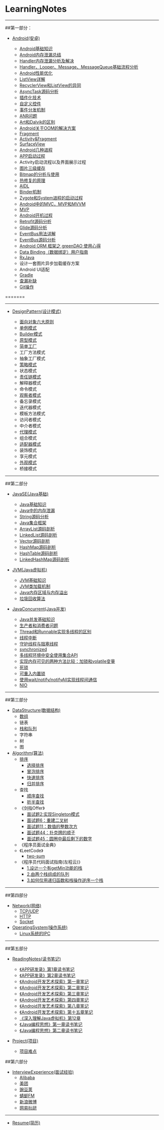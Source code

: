 # LearningNotes
  ---

##第一部分：

* [Android(安卓)](https://github.com/zhuweiqiang404/LearningNotes-master/tree/master/Part1/Android)

    * [Android基础知识](https://github.com/zhuweiqiang404/LearningNotes-master/blob/master/Part1/Android/Android基础知识.md)
 	* [Android内存泄漏总结](https://github.com/zhuweiqiang404/LearningNotes-master/blob/master/Part1/Android/Android内存泄漏总结.md)
 	* [Handler内存泄漏分析及解决](https://github.com/zhuweiqiang404/LearningNotes-master/blob/master/Part1/Android/Handler内存泄漏分析及解决.md)
 	* [Handler、Looper、Message、MessageQueue基础流程分析](https://github.com/zhuweiqiang404/LearningNotes-master/blob/master/Part1/Android/线程通信基础流程分析.md)
    * [Android性能优化](https://github.com/zhuweiqiang404/LearningNotes-master/blob/master/Part1/Android/Android性能优化.md)
  	* [ListView详解](https://github.com/zhuweiqiang404/LearningNotes-master/blob/master/Part1/Android/Listview详解.md)
  	* [RecyclerView和ListView的异同](https://github.com/zhuweiqiang404/LearningNotes-master/blob/master/Part1/Android/Recyclerview和Listview的异同.md)
 	* [AsyncTask源码分析](https://github.com/zhuweiqiang404/LearningNotes-master/blob/master/Part1/Android/Asynctask源码分析.md)
 	* [插件化技术](https://github.com/zhuweiqiang404/LearningNotes-master/blob/master/Part1/Android/插件化技术学习.md)
 	* [自定义控件](https://github.com/zhuweiqiang404/LearningNotes-master/blob/master/Part1/Android/自定义控件.md)
 	* [事件分发机制](http://www.jianshu.com/p/e99b5e8bd67b)
 	* [ANR问题](https://github.com/zhuweiqiang404/LearningNotes-master/blob/master/Part1/Android/ANR问题.md)
 	* [Art和Dalvik的区别](https://github.com/zhuweiqiang404/LearningNotes-master/blob/master/Part1/Android/Art和Dalvik区别.md)
 	* [Android关于OOM的解决方案](https://github.com/zhuweiqiang404/LearningNotes-master/blob/master/Part1/Android/Android关于oom的解决方案.md)
 	* [Fragment](https://github.com/zhuweiqiang404/LearningNotes-master/blob/master/Part1/Android/Fragment.md)
	* [Activity&Fragment](https://github.com/xxv/android-lifecycle)
 	* [SurfaceView](https://github.com/zhuweiqiang404/LearningNotes-master/blob/master/Part1/Android/SurfaceView.md)
 	* [Android几种进程](https://github.com/zhuweiqiang404/LearningNotes-master/blob/master/Part1/Android/Android几种进程.md)
 	* [APP启动过程](https://github.com/zhuweiqiang404/LearningNotes-master/blob/master/Part1/Android/APP启动过程.md)
 	* Activity启动流程以及界面展示过程
 	* [图片三级缓存](https://github.com/zhuweiqiang404/LearningNotes-master/blob/master/Part1/Android/Android图片中的三级缓存.md)
    * [Bitmap的分析与使用](https://github.com/zhuweiqiang404/LearningNotes-master/blob/master/Part1/Android/Bitmap的分析与使用.md)
 	* [热修复的原理](https://github.com/zhuweiqiang404/LearningNotes-master/blob/master/Part1/Android/热修复技术.md)
 	* [AIDL](https://github.com/GeniusVJR/zhuweiqiang404/LearningNotes-master/Part1/Android/AIDL.md)
 	* [Binder机制](https://github.com/zhuweiqiang404/LearningNotes-master/blob/master/Part1/Android/Binder机制.md)
 	* [Zygote和System进程的启动过程](https://github.com/zhuweiqiang404/LearningNotes-master/blob/master/Part1/Android/Zygote和System进程的启动过程.md)
 	* [Android中的MVC，MVP和MVVM](https://github.com/zhuweiqiang404/LearningNotes-master/blob/master/Part1/Android/MVC%2CMVP%2CMVVM的区别.md)
 	* [MVP](https://github.com/zhuweiqiang404/LearningNotes-master/blob/master/Part1/Android/MVP.md)
 	* [Android开机过程](https://github.com/zhuweiqiang404/LearningNotes-master/blob/master/Part1/Android/Android开机过程.md)
 	* [Retrofit源码分析](http://www.jianshu.com/p/c1a3a881a144)
 	* [Glide源码分析](http://frodoking.github.io/2015/10/10/android-glide/)
 	* [EventBus用法详解](https://github.com/zhuweiqiang404/LearningNotes-master/blob/master/Part1/Android/EventBus用法详解.md)
 	* [EventBus源码分析](http://p.codekk.com/blogs/detail/54cfab086c4761e5001b2538)
 	* [Android ORM 框架之 greenDAO 使用心得](http://www.open-open.com/lib/view/open1438065400878.html)
 	* [Data Binding（数据绑定）用户指南](http://www.jcodecraeer.com/a/anzhuokaifa/developer/2015/0606/3005.html)
 	* [RxJava](http://gank.io/post/560e15be2dca930e00da1083)
 	* 设计一套图片异步加载缓存方案
 	* Android UI适配
 	* [Gradle](http://wuxiaolong.me/categories/Gradle/)
 	* [查漏补缺](https://github.com/zhuweiqiang404/LearningNotes-master/blob/master/Part1/Android/查漏补缺.md)
 	* [Git操作](https://github.com/zhuweiqiang404/LearningNotes-master/blob/master/Part1/Android/Git操作.md)
 	
 	
=======

---
 
* [DesignPattern(设计模式)](https://github.com/zhuweiqiang404/LearningNotes-master/tree/master/Part1/DesignPattern)
 
 
 	* [面向对象六大原则](https://github.com/zhuweiqiang404/LearningNotes-master/blob/master/Part1/DesignPattern/常见的面向对象设计原则.md)
 	* [单例模式](https://github.com/zhuweiqiang404/LearningNotes-master/blob/master/Part1/DesignPattern/单例模式.md)
 	* [Builder模式](https://github.com/zhuweiqiang404/LearningNotes-master/blob/master/Part1/DesignPattern/Builder模式.md)
 	* [原型模式](https://github.com/zhuweiqiang404/LearningNotes-master/blob/master/Part1/DesignPattern/原型模式.md)
 	* [简单工厂](https://github.com/zhuweiqiang404/LearningNotes-master/blob/master/Part1/DesignPattern/简单工厂.md)
 	* 工厂方法模式
 	* 抽象工厂模式
 	* [策略模式](https://github.com/zhuweiqiang404/LearningNotes-master/blob/master/Part1/DesignPattern/策略模式.md)
 	* 状态模式
 	* [责任链模式](https://github.com/zhuweiqiang404/LearningNotes-master/blob/master/Part1/DesignPattern/责任链模式.md)
 	* 解释器模式
 	* 命令模式
	* [观察者模式](https://github.com/zhuweiqiang404/LearningNotes-master/blob/master/Part1/DesignPattern/观察者模式.md)
 	* 备忘录模式
 	* 迭代器模式
 	* 模板方法模式
 	* 访问者模式
 	* 中介者模式
 	* [代理模式](https://github.com/zhuweiqiang404/LearningNotes-master/blob/master/Part1/DesignPattern/代理模式.md)
 	* 组合模式
 	* [适配器模式](https://github.com/zhuweiqiang404/LearningNotes-master/blob/master/Part1/DesignPattern/适配器模式.md)
 	* 装饰模式
 	* 享元模式
 	* [外观模式](https://github.com/zhuweiqiang404/LearningNotes-master/blob/master/Part1/DesignPattern/外观模式.md)
 	* 桥接模式

 	

 
 ---
 
##第二部分
 
* [JavaSE(Java基础)](https://github.com/zhuweiqiang404/LearningNotes-master/tree/master/Part2/JavaSE)
	* [Java基础知识](https://github.com/zhuweiqiang404/LearningNotes-master/blob/master/Part2/JavaSE/Java基础知识.md)
	* [Java中的内存泄漏](https://github.com/zhuweiqiang404/LearningNotes-master/blob/master/Part2/JavaSE/Java中的内存泄漏.md)
	* [String源码分析](https://github.com/zhuweiqiang404/LearningNotes-master/blob/master/Part2/JavaSE/String源码分析.md)
	* [Java集合框架](https://github.com/zhuweiqiang404/LearningNotes-master/blob/master/Part2/JavaSE/Java集合框架.md)
	* [ArrayList源码剖析](https://github.com/zhuweiqiang404/LearningNotes-master/blob/master/Part2/JavaSE/ArrayList源码剖析.md)
	* [LinkedList源码剖析](https://github.com/zhuweiqiang404/LearningNotes-master/blob/master/Part2/JavaSE/LinkedList源码剖析.md)
	* [Vector源码剖析](https://github.com/zhuweiqiang404/LearningNotes-master/blob/master/Part2/JavaSE/Vector源码剖析.md)
	* [HashMap源码剖析](https://github.com/zhuweiqiang404/LearningNotes-master/blob/master/Part2/JavaSE/HashMap源码剖析.md)
	* [HashTable源码剖析](https://github.com/zhuweiqiang404/LearningNotes-master/blob/master/Part2/JavaSE/HashTable源码剖析.md)
	* [LinkedHashMap源码剖析](https://github.com/zhuweiqiang404/LearningNotes-master/blob/master/Part2/JavaSE/LinkedHashMap源码剖析.md)
	
	
* [JVM(Java虚拟机)](https://github.com/zhuweiqiang404/LearningNotes-master/tree/master/Part2/JVM)
	* [JVM基础知识](https://github.com/zhuweiqiang404/LearningNotes-master/blob/master/Part2/JVM/JVM.md)
	* [JVM类加载机制](https://github.com/zhuweiqiang404/LearningNotes-master/blob/master/Part2/JVM/JVM类加载机制.md)
	* [Java内存区域与内存溢出](https://github.com/zhuweiqiang404/LearningNotes-master/blob/master/Part2/JVM/Java内存区域与内存溢出.md)
	* [垃圾回收算法](https://github.com/zhuweiqiang404/LearningNotes-master/blob/master/Part2/JVM/垃圾回收算法.md)
* [JavaConcurrent(Java并发)](https://github.com/zhuweiqiang404/LearningNotes-master/blob/master/Part2/JavaConcurrent/Java并发.md)
	* [Java并发基础知识](https://github.com/zhuweiqiang404/LearningNotes-master/blob/master/Part2/JavaConcurrent/Java并发基础知识.md)
	* [生产者和消费者问题](https://github.com/zhuweiqiang404/LearningNotes-master/blob/master/Part2/JavaConcurrent/生产者和消费者问题.md)
	* [Thread和Runnable实现多线程的区别](https://github.com/zhuweiqiang404/LearningNotes-master/blob/master/Part2/JavaConcurrent/Thread和Runnable实现多线程的区别.md)	 
	* [线程中断](https://github.com/zhuweiqiang404/LearningNotes-master/blob/master/Part2/JavaConcurrent/线程中断.md)
	* [守护线程与阻塞线程](https://github.com/zhuweiqiang404/LearningNotes-master/blob/master/Part2/JavaConcurrent/守护线程与阻塞线程.md)
	* [synchronized](https://github.com/zhuweiqiang404/LearningNotes-master/blob/master/Part2/JavaConcurrent/Synchronized.md)
	* [多线程环境中安全使用集合API](https://github.com/zhuweiqiang404/LearningNotes-master/blob/master/Part2/JavaConcurrent/多线程环境中安全使用集合API.md)
	* [实现内存可见的两种方法比较：加锁和volatile变量](https://github.com/zhuweiqiang404/LearningNotes-master/blob/master/Part2/JavaConcurrent/实现内存可见的两种方法比较：加锁和volatile变量.md)
	* [死锁](https://github.com/zhuweiqiang404/LearningNotes-master/blob/master/Part2/JavaConcurrent/死锁.md)
	* [可重入内置锁](https://github.com/zhuweiqiang404/LearningNotes-master/blob/master/Part2/JavaConcurrent/可重入内置锁.md)
	* [使用wait/notify/notifyAll实现线程间通信](https://github.com/zhuweiqiang404/LearningNotes-master/blob/master/Part2/JavaConcurrent/使用wait:notify:notifyall实现线程间通信.md)
	* [NIO](https://github.com/zhuweiqiang404/LearningNotes-master/blob/master/Part2/JavaConcurrent/NIO.md)
 
 ---
 
 
##第三部分
 
 * [DataStructure(数据结构)](https://github.com/zhuweiqiang404/LearningNotes-master/tree/master/Part3/DataStructure)
 	* [数组](https://github.com/zhuweiqiang404/LearningNotes-master/blob/master/Part3/DataStructure/数组.md)
 	* 链表
 	* [栈和队列](https://github.com/zhuweiqiang404/LearningNotes-master/blob/master/Part3/DataStructure/栈和队列.md)
 	* 字符串
 	* 树
 	* 图
 * [Algorithm(算法)]()
 	* [排序](https://github.com/anAngryAnt/LearningNotes/tree/master/Part3/Algorithm/Sort)
        * [选择排序](https://github.com/anAngryAnt/LearningNotes/tree/master/Part3/Algorithm/Sort/选择排序.md)
        * [冒泡排序](https://github.com/anAngryAnt/LearningNotes/tree/master/Part3/Algorithm/Sort/冒泡排序.md)
        * [快速排序](https://github.com/anAngryAnt/LearningNotes/tree/master/Part3/Algorithm/Sort/快速排序.md)
        * [归并排序](https://github.com/anAngryAnt/LearningNotes/tree/master/Part3/Algorithm/Sort/归并排序.md)
 	* 查找
 		* [顺序查找](https://github.com/zhuweiqiang404/LearningNotes-master/blob/master/Part3/Algorithm/Lookup/顺序查找.md)
 		* [折半查找](https://github.com/zhuweiqiang404/LearningNotes-master/blob/master/Part3/Algorithm/Lookup/折半查找.md)
 	* 《剑指Offer》
 		* [面试题2:实现Singleton模式](https://github.com/zhuweiqiang404/LearningNotes-master/blob/master/Part3/Algorithm/剑指Offer/1.七种方式实现singleton模式.md)
 		* [面试题6：重建二叉树](https://github.com/zhuweiqiang404/LearningNotes-master/blob/master/Part3/Algorithm/剑指Offer/面试题6：重建二叉树.md)
 		* [面试题11：数值的整数次方](https://github.com/zhuweiqiang404/LearningNotes-master/blob/master/Part3/Algorithm/剑指Offer/面试题11：数值的整数次方.md)
 		* [面试题44：扑克牌的顺子](https://github.com/zhuweiqiang404/LearningNotes-master/blob/master/Part3/Algorithm/剑指Offer/面试题44：扑克牌的顺子.md)
 		* [面试题45：圆圈中最后剩下的数字](https://github.com/zhuweiqiang404/LearningNotes-master/blob/master/Part3/Algorithm/剑指Offer/面试题45：圆圈中最后剩下的数字.md)
 	* 《程序员面试金典》
 	* 《LeetCode》
 		* [two-sum](https://github.com/zhuweiqiang404/LearningNotes-master/blob/master/Part3/Algorithm/LeetCode/two-sum.md)
 	* 《程序员代码面试指南(左程云)》
 		* [1.设计一个有getMin功能的栈](https://github.com/zhuweiqiang404/LearningNotes-master/blob/master/Part3/Algorithm/程序员代码面试指南(左程云)/1.设计一个有getMin功能的栈.md)
 		* [2.由两个栈组成的队列](https://github.com/zhuweiqiang404/LearningNotes-master/blob/master/Part3/Algorithm/程序员代码面试指南(左程云)/2.由两个栈组成的队列.md)
 		* [3.如何仅用递归函数和栈操作逆序一个栈](https://github.com/zhuweiqiang404/LearningNotes-master/blob/master/Part3/Algorithm/程序员代码面试指南(左程云)/3.如何仅用递归函数和栈操作逆序一个栈.md)

 ---

##第四部分

 * [Network(网络)](https://github.com/zhuweiqiang404/LearningNotes-master/tree/master/Part4/Network)
 	* [TCP/UDP](https://github.com/zhuweiqiang404/LearningNotes-master/blob/master/Part4/Network/TCP与UDP.md)
 	* [HTTP](https://github.com/zhuweiqiang404/LearningNotes-master/blob/master/Part4/Network/Http协议.md)
 	* [Socket](https://github.com/zhuweiqiang404/LearningNotes-masters/blob/master/Part4/Network/Socket.md)
 * [OperatingSystem(操作系统)](https://github.com/zhuweiqiang404/LearningNotes-master/blob/master/Part4/OperatingSystem/操作系统.md)
 	* [Linux系统的IPC](https://github.com/zhuweiqiang404/LearningNotes-master/blob/master/Part4/OperatingSystem/Linux系统的IPC.md)
 	

---

  
##第五部分
  
 * [ReadingNotes(读书笔记)](https://github.com/zhuweiqiang404/LearningNotes-master/tree/master/Part5/ReadingNotes)
 	* [《APP研发录》第1章读书笔记](https://github.com/zhuweiqiang404/LearningNotes-master/blob/master/Part5/ReadingNotes/《APP研发录》第1章读书笔记.md)
 	* [《APP研发录》第2章读书笔记](https://github.com/zhuweiqiang404/LearningNotes-master/blob/master/Part5/ReadingNotes/《APP研发录》第2章读书笔记.md)
 	* [《Android开发艺术探索》第一章笔记](https://github.com/zhuweiqiang404/LearningNotes-master/blob/master/Part5/ReadingNotes/《Android开发艺术探索》第一章笔记.md)
 	* [《Android开发艺术探索》第二章笔记](https://github.com/zhuweiqiang404/LearningNotes-master/blob/master/Part5/ReadingNotes/《Android开发艺术探索》第二章笔记.md)
 	* [《Android开发艺术探索》第三章笔记](https://github.com/zhuweiqiang404/LearningNotes-masters/blob/master/Part5/ReadingNotes/《Android开发艺术探索》第三章笔记.md)
 	* [《Android开发艺术探索》第四章笔记](https://github.com/zhuweiqiang404/LearningNotes-master/blob/master/Part5/ReadingNotes/《Android开发艺术探索》第四章笔记.md)
 	* [《Android开发艺术探索》第八章笔记](https://github.com/zhuweiqiang404/LearningNotes-master/blob/master/Part5/ReadingNotes/《Android开发艺术探索》第八章笔记.md)
 	* [《Android开发艺术探索》第十五章笔记](https://github.com/zhuweiqiang404/LearningNotes-master/blob/master/Part5/ReadingNotes/《Android开发艺术探索》第十五章笔记.md)
 	* [《深入理解Java虚拟机》第12章](https://github.com/zhuweiqiang404/LearningNotes-master/blob/master/Part5/ReadingNotes/《深入理解java虚拟机》第12章.md)
 	* [《Java编程思想》第一章读书笔记](https://github.com/zhuweiqiang404/LearningNotes-master/blob/master/Part5/ReadingNotes/《Java编程思想》第一章读书笔记.md)
 	* [《Java编程思想》第二章读书笔记](https://github.com/zhuweiqiang404/LearningNotes-master/blob/master/Part5/ReadingNotes/《Java编程思想》第二章读书笔记.md)
 	
 	
* [Project(项目)](https://github.com/zhuweiqiang404/LearningNotes-master/tree/master/Part5/Project)
 	* [项目难点](https://github.com/zhuweiqiang404/LearningNotes-master/blob/master/Part5/Project/项目.md)
  
##第六部分
 
 * [InterviewExperience(面试经验)](https://github.com/zhuweiqiang404/LearningNotes-master/tree/master/Part6/InterviewExperience)
 	* [Alibaba](https://github.com/zhuweiqiang404/LearningNotes-master/blob/master/Part6/InterviewExperience/Alibaba.md)
 	* [美团](https://github.com/zhuweiqiang404/LearningNotes-master/blob/master/Part6/InterviewExperience/美团.md)
 	* [豌豆荚](https://github.com/zhuweiqiang404/LearningNotes-master/blob/master/Part6/InterviewExperience/豌豆荚.md)
 	* [蜻蜓FM](https://github.com/zhuweiqiang404/LearningNotes-master/blob/master/Part6/InterviewExperience/蜻蜓FM.md)
 	* [新浪微博](https://github.com/zhuweiqiang404/LearningNotes-master/blob/master/Part6/InterviewExperience/新浪微博.md)
 	* [网易杭研](https://github.com/zhuweiqiang404/LearningNotes-master/blob/master/Part6/InterviewExperience/网易杭研.md)

---
 	
 * [Resume(简历)](https://zhuanlan.zhihu.com/p/20672941)

 

